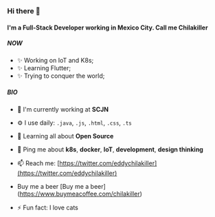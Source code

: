 ### Hi there 👋 

#### I'm a Full-Stack Developer working in Mexico City. Call me Chilakiller

##### NOW

- ✨ Working on IoT and K8s;
- ✨ Learning Flutter;
- ✨ Trying to conquer the world;

##### BIO

- 🏢 I'm currently working at **SCJN**
- ⚙️ I use daily: `.java`, `.js`, `.html`, `.css`, `.ts`

- 🌱 Learning all about **Open Source**
- 💬 Ping me about **k8s**, **docker**, **IoT**, **development**, **design thinking**
- 📫 Reach me: [https://twitter.com/eddychilakiller](https://twitter.com/eddychilakiller)
- Buy me a beer [Buy me a beer] (https://www.buymeacoffee.com/chilakiller)
- ⚡️ Fun fact: I love cats
